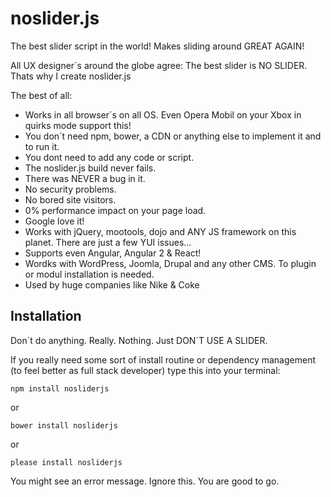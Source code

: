 # noslider.js
The best slider script in the world! Makes sliding around GREAT AGAIN!

All UX designer´s around the globe agree: The best slider is NO SLIDER.
Thats why I create noslider.js

The best of all:
- Works in all browser´s on all OS. Even Opera Mobil on your Xbox in quirks mode support this!
- You don´t need npm, bower, a CDN or anything else to implement it and to run it.
- You dont need to add any code or script.
- The noslider.js build never fails.
- There was NEVER a bug in it.
- No security problems.
- No bored site visitors.
- 0% performance impact on your page load.
- Google love it!
- Works with jQuery, mootools, dojo and ANY JS framework on this planet. There are just a few YUI issues...
- Supports even Angular, Angular 2 & React!
- Wordks with WordPress, Joomla, Drupal and any other CMS. To plugin or modul installation is needed.
- Used by huge companies like Nike & Coke 


## Installation
Don´t do anything. Really. Nothing. Just DON´T USE A SLIDER.

If you really need some sort of install routine or dependency management (to feel better as full stack developer) type this into your terminal:

`npm install nosliderjs`

or

`bower install nosliderjs`

or

`please install nosliderjs`

You might see an error message. Ignore this. You are good to go.
